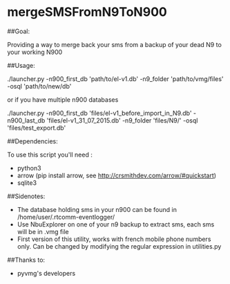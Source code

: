 # mergeSMSFromN9ToN900

##Goal:

Providing a way to merge back your sms from a backup of your dead N9 to your working N900

##Usage:

./launcher.py -n900_first_db 'path/to/el-v1.db' -n9_folder 'path/to/vmg/files' -osql 'path/to/new/db'

or if you have multiple n900 databases

./launcher.py -n900_first_db 'files/el-v1_before_import_in_N9.db' -n900_last_db 'files/el-v1_31_07_2015.db' -n9_folder 'files/N9/' -osql 'files/test_export.db'

##Dependencies:

To use this script you'll need :
- python3
- arrow (pip install arrow, see http://crsmithdev.com/arrow/#quickstart)
- sqlite3

##Sidenotes:

- The database holding sms in your n900 can be found in /home/user/.rtcomm-eventlogger/
- Use NbuExplorer on one of your n9 backup to extract sms, each sms will be in .vmg file
- First version of this utility, works with french mobile phone numbers only. Can be changed by modifying the regular expression in utilities.py

##Thanks to:
- pyvmg's developers
